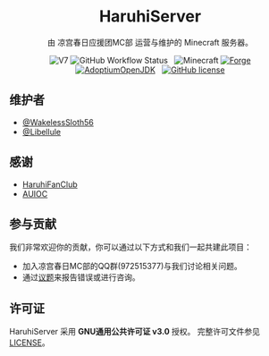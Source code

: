 <h1 align="center">HaruhiServer</h1>

<div align="center">

由 凉宫春日应援团MC部 运营与维护的 Minecraft 服务器。

![V7](https://img.shields.io/static/v1?label=五周目&message=V7&color=00aa00&style=flat-square)
![GitHub Workflow Status](https://img.shields.io/github/workflow/status/HaruhiFanClub/MCHaruhiServer/build?style=flat-square)
&nbsp;
![Minecraft](https://img.shields.io/static/v1?label=Minecraft&message=1.18.2&color=00aa00&style=flat-square)
[![Forge](https://img.shields.io/static/v1?label=Forge&message=40.1.0&color=e04e14&logo=Conda-Forge&style=flat-square)](http://files.minecraftforge.net/net/minecraftforge/forge/index_1.18.2.html)
[![AdoptiumOpenJDK](https://img.shields.io/static/v1?label=AdoptiumOpenJDK&message=17.0.4%2B8&color=brightgreen&logo=java&style=flat-square)](https://adoptium.net)
&nbsp;
[![GitHub license](https://img.shields.io/github/license/HaruhiFanClub/MCHaruhiServer?style=flat-square)](/LICENSE)

</div>

## 维护者

* [@WakelessSloth56](https://github.com/WakelessSloth56)
* [@Libellule](https://github.com/Libellule505)

## 感谢

* [HaruhiFanClub](https://github.com/HaruhiFanClub)
* [AUIOC](https://www.auioc.com)

## 参与贡献

我们非常欢迎你的贡献，你可以通过以下方式和我们一起共建此项目：

* 加入凉宫春日MC部的QQ群(972515377)与我们讨论相关问题。
* 通过[议题](https://github.com/HaruhiFanClub/MCHaruhiServer/issues)来报告错误或进行咨询。

## 许可证

HaruhiServer 采用 **GNU通用公共许可证 v3.0** 授权。
完整许可文件参见 [LICENSE](/LICENSE)。
